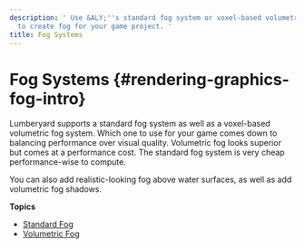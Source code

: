 ```yaml
---
description: ' Use &ALY;''s standard fog system or voxel-based volumetric fog system
  to create fog for your game project. '
title: Fog Systems
---
```

# Fog Systems {#rendering-graphics-fog-intro}

Lumberyard supports a standard fog system as well as a voxel\-based volumetric fog system\. Which one to use for your game comes down to balancing performance over visual quality\. Volumetric fog looks superior but comes at a performance cost\. The standard fog system is very cheap performance\-wise to compute\.

You can also add realistic\-looking fog above water surfaces, as well as add volumetric fog shadows\.

**Topics**
+ [Standard Fog](/docs/userguide/rendering/fog.md)
+ [Volumetric Fog](/docs/userguide/rendering/fog-volumetric.md)